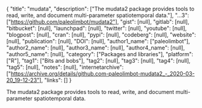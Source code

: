 {
  "title": "mudata",
  "description": ["The mudata2 package provides tools to read, write, and document multi-parameter spatiotemporal data."],
  "...3": ["https://github.com/paleolimbot/mudata2"],
  "gist": [null],
  "gitlab": [null],
  "bitbucket": [null],
  "launchpad": [null],
  "twitter": [null],
  "youtube": [null],
  "blogpost": [null],
  "cran": [null],
  "pypi": [null],
  "codeberg": [null],
  "website": [null],
  "publication": [null],
  "DOI": [null],
  "author1_name": ["paleolimbot"],
  "author2_name": [null],
  "author3_name": [null],
  "author4_name": [null],
  "author5_name": [null],
  "category": ["Packages and libraries"],
  "platform": ["R"],
  "tag1": ["Bits and bobs"],
  "tag2": [null],
  "tag3": [null],
  "tag4": [null],
  "tag5": [null],
  "notes": [null],
  "internetarchive": ["https://archive.org/details/github.com-paleolimbot-mudata2_-_2020-03-20_19-12-23"],
  "links": []
}

<!-- Generated by csv2md.R – do not edit by hand -->

The mudata2 package provides tools to read, write, and document multi-parameter spatiotemporal data.